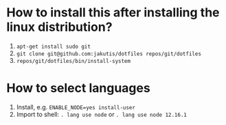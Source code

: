 # How to install this after installing the linux distribution?

1. `apt-get install sudo git`
2. `git clone git@github.com:jakutis/dotfiles repos/git/dotfiles`
3. `repos/git/dotfiles/bin/install-system`

# How to select languages

1. Install, e.g. `ENABLE_NODE=yes install-user`
2. Import to shell: `. lang use node` or `. lang use node 12.16.1`
